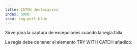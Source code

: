 ```yaml
---
title: CATCH declaración
index: 5000
icon: cog-perl-blue
---
```


Sirve para la captura de excepciones cuando la regla falla.

La regla debe de tener el elemento TRY WITH CATCH añadido.